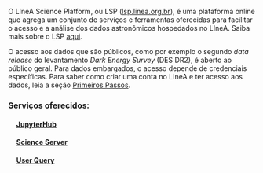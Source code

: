 O LIneA Science Platform, ou LSP ([lsp.linea.org.br](https://lsp.linea.org.br/)), é uma plataforma online que agrega um conjunto de serviços e ferramentas oferecidas para facilitar o acesso e a análise dos dados astronômicos hospedados no LIneA. Saiba mais sobre o LSP [aqui](https://lsp-dev.linea.org.br/about).  

O acesso aos dados que são públicos, como por exemplo o segundo _data release_ do levantamento _Dark Energy Survey_ (DES DR2), é aberto ao público geral. Para dados embargados, o acesso depende de credenciais específicas. Para saber como criar uma conta no LIneA e ter acesso aos dados, leia a seção [Primeiros Passos](../primeiros_passos.md). 


### Serviços oferecidos: 

#### &nbsp;&nbsp;&nbsp;&nbsp; [JupyterHub](jupyter.md)
#### &nbsp;&nbsp;&nbsp;&nbsp; [Science Server](sci_server.md)
#### &nbsp;&nbsp;&nbsp;&nbsp; [User Query](user_query.md)

